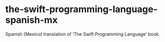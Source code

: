 # the-swift-programming-language-spanish-mx
Spanish (Mexico) translation of ‘The Swift Programming Language’ book.
